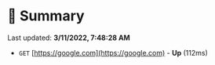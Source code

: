 # 📖 Summary
Last updated: **3/11/2022, 7:48:28 AM**

- `GET` [https://google.com](https://google.com) - **Up** (112ms)
